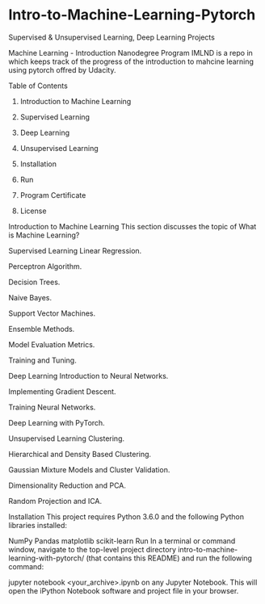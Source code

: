 # Intro-to-Machine-Learning-Pytorch
Supervised  &amp; Unsupervised Learning, Deep Learning Projects 

Machine Learning - Introduction Nanodegree Program
IMLND is a repo in which keeps track of the progress of the introduction to mahcine learning using pytorch offred by Udacity.

Table of Contents
1. Introduction to Machine Learning

2. Supervised Learning

3. Deep Learning

4. Unsupervised Learning

5. Installation

6. Run

7. Program Certificate

8. License

Introduction to Machine Learning
This section discusses the topic of What is Machine Learning?

Supervised Learning
Linear Regression.

Perceptron Algorithm.

Decision Trees.

Naive Bayes.

Support Vector Machines.

Ensemble Methods.

Model Evaluation Metrics.

Training and Tuning.

Deep Learning
Introduction to Neural Networks.

Implementing Gradient Descent.

Training Neural Networks.

Deep Learning with PyTorch.

Unsupervised Learning
Clustering.

Hierarchical and Density Based Clustering.

Gaussian Mixture Models and Cluster Validation.

Dimensionality Reduction and PCA.

Random Projection and ICA.

Installation
This project requires Python 3.6.0 and the following Python libraries installed:

NumPy
Pandas
matplotlib
scikit-learn
Run
In a terminal or command window, navigate to the top-level project directory intro-to-machine-learning-with-pytorch/ (that contains this README) and run the following command:

jupyter notebook <your_archive>.ipynb
on any Jupyter Notebook. This will open the iPython Notebook software and project file in your browser.
